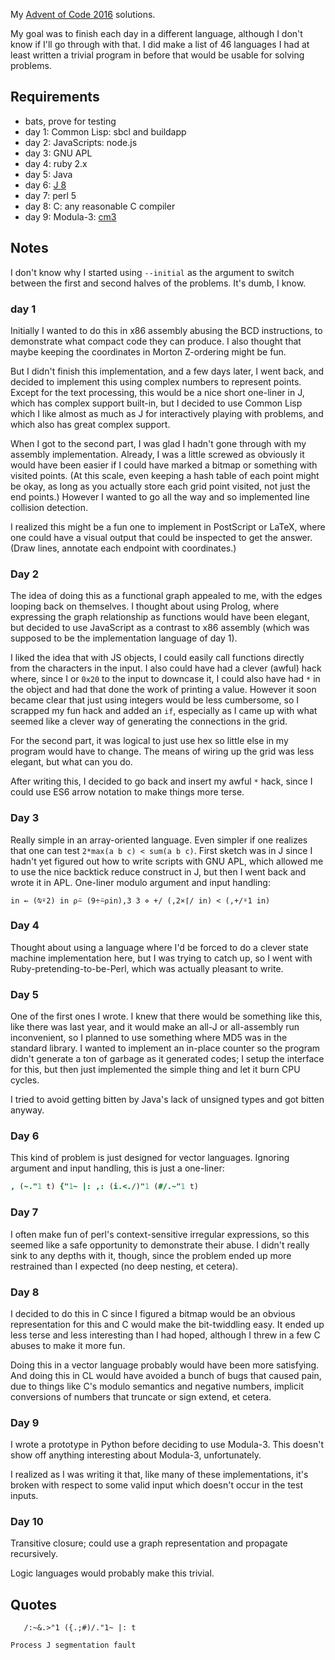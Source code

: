 
My [Advent of Code 2016](http://adventofcode.com) solutions.

My goal was to finish each day in a different language, although I
don't know if I'll go through with that.  I did make a list of 46
languages I had at least written a trivial program in before that
would be usable for solving problems.

## Requirements

 - bats, prove for testing
 - day 1: Common Lisp: sbcl and buildapp
 - day 2: JavaScripts: node.js
 - day 3: GNU APL
 - day 4: ruby 2.x
 - day 5: Java
 - day 6: [J 8](http://jsoftware.com)
 - day 7: perl 5
 - day 8: C: any reasonable C compiler
 - day 9: Modula-3: [cm3](https://modula3.elegosoft.com/cm3/)

## Notes

I don't know why I started using `--initial` as the argument to switch
between the first and second halves of the problems.  It's dumb, I
know.

### day 1

Initially I wanted to do this in x86 assembly abusing the BCD
instructions, to demonstrate what compact code they can produce.  I
also thought that maybe keeping the coordinates in Morton Z-ordering
might be fun.

But I didn't finish this implementation, and a few days later, I went
back, and decided to implement this using complex numbers to represent
points.  Except for the text processing, this would be a nice short
one-liner in J, which has complex support built-in, but I decided to
use Common Lisp which I like almost as much as J for interactively
playing with problems, and which also has great complex support.

When I got to the second part, I was glad I hadn't gone through with
my assembly implementation.  Already, I was a little screwed as
obviously it would have been easier if I could have marked a bitmap or
something with visited points.  (At this scale, even keeping a hash
table of each point might be okay, as long as you actually store each
grid point visited, not just the end points.)  However I wanted to go
all the way and so implemented line collision detection.

I realized this might be a fun one to implement in PostScript or
LaTeX, where one could have a visual output that could be inspected to
get the answer.  (Draw lines, annotate each endpoint with
coordinates.)

### Day 2

The idea of doing this as a functional graph appealed to me, with the
edges looping back on themselves.  I thought about using Prolog, where
expressing the graph relationship as functions would have been
elegant, but decided to use JavaScript as a contrast to x86 assembly
(which was supposed to be the implementation language of day 1).

I liked the idea that with JS objects, I could easily call functions
directly from the characters in the input.  I also could have had a
clever (awful) hack where, since I or `0x20` to the input to downcase
it, I could also have had `*` in the object and had that done the work
of printing a value.  However it soon became clear that just using
integers would be less cumbersome, so I scrapped my fun hack and added
an `if`, especially as I came up with what seemed like a clever way of
generating the connections in the grid.

For the second part, it was logical to just use hex so little else in
my program would have to change.  The means of wiring up the grid was
less elegant, but what can you do.

After writing this, I decided to go back and insert my awful `*` hack,
since I could use ES6 arrow notation to make things more terse.

### Day 3

Really simple in an array-oriented language.  Even simpler if one
realizes that one can test `2*max(a b c) < sum(a b c)`.  First sketch
was in J since I hadn't yet figured out how to write scripts with GNU
APL, which allowed me to use the nice backtick reduce construct in J,
but then I went back and wrote it in APL.  One-liner modulo argument
and input handling:

```apl
in ← (⍉⍤2) in ⍴⍨ (9÷⍨⍴in),3 3 ⋄ +/ (,2×⌈/ in) < (,+/⍤1 in)
```

### Day 4

Thought about using a language where I'd be forced to do a clever
state machine implementation here, but I was trying to catch up, so I
went with Ruby-pretending-to-be-Perl, which was actually pleasant to
write.

### Day 5

One of the first ones I wrote.  I knew that there would be something
like this, like there was last year, and it would make an all-J or
all-assembly run inconvenient, so I planned to use something where MD5
was in the standard library.  I wanted to implement an in-place
counter so the program didn't generate a ton of garbage as it
generated codes; I setup the interface for this, but then just
implemented the simple thing and let it burn CPU cycles.

I tried to avoid getting bitten by Java's lack of unsigned types and
got bitten anyway.

### Day 6

This kind of problem is just designed for vector languages.  Ignoring
argument and input handling, this is just a one-liner:
```j
, (~."1 t) {"1~ |: ,: (i.<./)"1 (#/.~"1 t)
```

### Day 7

I often make fun of perl's context-sensitive irregular expressions, so
this seemed like a safe opportunity to demonstrate their abuse.  I
didn't really sink to any depths with it, though, since the problem
ended up more restrained than I expected (no deep nesting, et cetera).

### Day 8

I decided to do this in C since I figured a bitmap would be an obvious
representation for this and C would make the bit-twiddling easy.  It
ended up less terse and less interesting than I had hoped, although I
threw in a few C abuses to make it more fun.

Doing this in a vector language probably would have been more
satisfying.  And doing this in CL would have avoided a bunch of bugs
that caused pain, due to things like C's modulo semantics and negative
numbers, implicit conversions of numbers that truncate or sign extend,
et cetera.

### Day 9

I wrote a prototype in Python before deciding to use Modula-3.  This
doesn't show off anything interesting about Modula-3, unfortunately.

I realized as I was writing it that, like many of these
implementations, it's broken with respect to some valid input which
doesn't occur in the test inputs.

### Day 10

Transitive closure; could use a graph representation and propagate
recursively.

Logic languages would probably make this trivial.

## Quotes

```
   /:~&.>"1 ({.;#)/."1~ |: t

Process J segmentation fault
```
